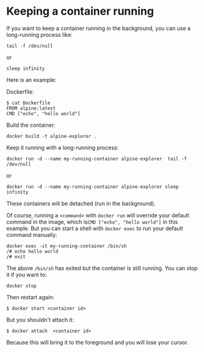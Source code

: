 # Keeping a container running



If you want to keep a container running in the background, you can use a long-running process like:

 `tail -f /dev/null` 

or

 `sleep infinity`

Here is an example:

Dockerfile:

```
$ cat Dockerfile
FROM alpine:latest
CMD ["echo", "hello world"]
```

Build the container: 

```
docker build -t alpine-explorer .
```

Keep it running with a long-running process:

```
docker run -d --name my-running-container alpine-explorer  tail -f /dev/null
```

or 

```
docker run -d --name my-running-container alpine-explorer sleep infinity
```

These containers will be detached (run in the background). 

Of course, running a `<command>` with `docker run` will override your default command in the image, which is`CMD ["echo", "hello world"]` in this example.  But you can start a shell with `docker exec` to run your default command manually: 

```
docker exec -it my-running-container /bin/sh
/# echo hello world
/# exit
```

The above `/bin/sh` has exited but the container is still running.  You can stop it if you want to:

```
docker stop 
```

Then restart again:

```
$ docker start <container id>
```

But you shouldn't attach it:

```
$ docker attach  <container id>
```

Because this will bring it to the foreground and you will lose your cursor.

